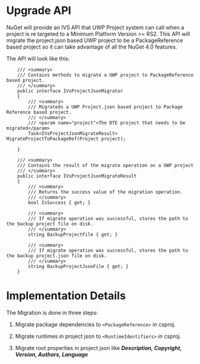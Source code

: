 # Upgrade API

NuGet will provide an IVS API that UWP Project system can call when a project is re targeted to a Minimum Platform Version >= RS2. This API will migrate the project.json based UWP project to be a PackageReference based project so it can take advantage of all the NuGet 4.0 features.

The API will look like this: 

```
    /// <summary>
    /// Contains methods to migrate a UWP project to PackageReference based project.
    /// </summary>
    public interface IVsProjectJsonMigrator
    {
        /// <summary>
        /// Migrateds a UWP Project.json based project to Package Reference based project.
        /// </summary>
        /// <param name="project">The DTE project that needs to be migrated</param>
        Task<IVsProjectJsonMigrateResult> MigrateProjectToPackageRef(Project project);
        
    }
```

```
    /// <summary>
    /// Contains the result of the migrate operation on a UWP project
    /// </summary>
    public interface IVsProjectJsonMigrateResult
    {
        /// <summary>
        /// Returns the success value of the migration operation.
        /// </summary>
        bool IsSuccess { get; }

        /// <summary>
        /// If migrate operation was successful, stores the path to the backup project file on disk.
        /// </summary>
        string BackupProjectFile { get; }

        /// <summary>
        /// If migrate operation was successful, stores the path to the backup project.json file on disk.
        /// </summary>
        string BackupProjectJsonFile { get; }
    }
```

# Implementation Details

The Migration is done in three steps:

1) Migrate package dependencies to ```<PackageReference>``` in csproj.

2) Migrate runtimes in project json to ```<RuntimeIdentifiers>``` in csproj.

3) Migrate root properties in project json like ***Description, Copyright, Version, Authors, Language***